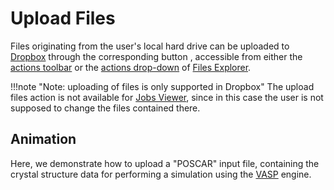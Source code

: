 # Upload Files

Files originating from the user's local hard drive can be uploaded to [Dropbox](../dropbox.md) through the corresponding button <i class="zmdi zmdi-upload zmdi-hc-border"></i>, accessible from either the [actions toolbar](../../entities-general/ui/explorer.md#actions-toolbar) or the [actions drop-down](../../entities-general/ui/explorer.md#actions-dropdown) of [Files Explorer](../ui/explorer.md).

!!!note "Note: uploading of files is only supported in Dropbox"
    The upload files action is not available for [Jobs Viewer](../../jobs/ui/files-tab.md), since in this case the user is not supposed to change the files contained there.

## Animation

Here, we demonstrate how to upload a "POSCAR" input file, containing the crystal structure data for performing a simulation using the [VASP](../../software/modeling/vasp.md) engine.

<img data-gifffer="/images/data-in-objectstorage/upload-file.gif">
